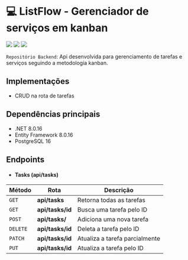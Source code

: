 # 💻 ListFlow - Gerenciador de serviços em kanban

![](https://img.shields.io/badge/C%23/.NET-729)
![](https://img.shields.io/badge/Entity_Framework-749)
![](https://img.shields.io/badge/Postgres-069)
<!-- ![](https://img.shields.io/badge/Docker-049) -->

`Repositório Backend`:
Api desenvolvida para gerenciamento de tarefas e serviços seguindo a metodologia kanban.

## Implementações
- CRUD na rota de tarefas
<!-- - Sistema de login + BCrypt -->
<!-- - Autenticação JWT -->
## Dependências principais
- .NET 8.0.16
- Entity Framework 8.0.16
- PostgreSQL 16

## Endpoints
- #### Tasks (api/tasks)

| Método    | Rota                      | Descrição                         |
| ---       | ---                       | --------------------------------- |
| `GET`     | **api/tasks**             | Retorna todas as tarefas          |
| `GET`     | **api/tasks/id**          | Busca uma tarefa pelo ID          |
| `POST`    | **api/tasks/**            | Adiciona uma nova tarefa          |
| `DELETE`  | **api/tasks/id**          | Deleta a tarefa pelo ID           |
| `PATCH`   | **api/tasks/id**          | Atualiza a tarefa parcialmente    |
| `PUT`     | **api/tasks/id**          | Atualiza a tarefa pelo ID         |

<!-- - #### Users

| Método    | Rota                      | Descrição                     |
| --------- | ------------------------- | ----------------------------- |
| `GET`     | **api/users**             | Retorna todos usuários        |
| `GET`     | **api/users/id**          | Retorna o usuário pelo ID     |
| `POST`    | **api/users/**            | Adiciona um novo usuário      |
| `DELETE`  | **api/users/id**          | Deleta o usuário pelo ID      |
| `PUT`     | **api/users/id**          | Atualiza o usuário pelo ID    | -->

